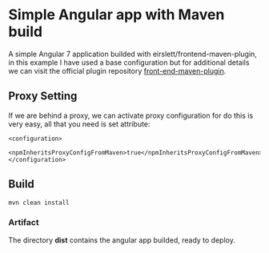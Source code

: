 # Simple Angular app with Maven build

A simple Angular 7 application builded with eirslett/frontend-maven-plugin, in this example I have used a base configuration but for additional details we can visit the official plugin repository [front-end-maven-plugin](eirslett/frontend-maven-plugin).

## Proxy Setting

If we are behind a proxy, we can activate proxy configuration for do this is very easy, all that you need is set attribute:
```
<configuration>
    <npmInheritsProxyConfigFromMaven>true</npmInheritsProxyConfigFromMaven>
</configuration>
```

## Build

```
mvn clean install
```

### Artifact

The directory **dist** contains the angular app builded, ready to deploy.
